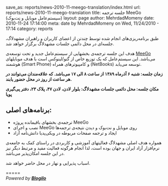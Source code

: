 save_as: reports/news-2010-11-meego-translation/index.html
url: reports/news-2010-11-meego-translation
title: جلسه ترجمه MeeGo (سیستم‌عامل موبایل و نِت‌بوک)
layout: page
author: MehrdadMomeny
date: 2010-11-24 17:14:00
meta: date by MehrdadMomeny on Wed, 11/24/2010 - 17:14
category: reports

طبق برنامه‌ریزی‌های انجام شده توسط چندتن از اعضای کاربران و راهبران مشهدلاگ،
جلسه‌ای در محل دائمی جلسات مشهدلاگ برگزار خواهد شد.

هدف این جلسه ترجمه‌ی بخشهایی از سیستم‌عامل جدید و تحت توسعه‌ی
[MeeGo](http://en.wikipedia.org/wiki/MeeGo) می‌باشد. این سیستم‌عامل که یک
توزیع خاص از گنو/لینوکس است با هدف موبایلهای هوشمند (Smart Phone) و
کامپیوترهای همراه (NetBooks) توسعه می‌یابد.

  

**زمان جلسه: شنبه ۶ آذرماه ۱۳۸۹ از ساعت ۸ الی ۱۷ می‌باشد. که علاقه‌مندان می‌توانند در هر ساعت از روز در محل حضور یابند.**

**مکان جلسه: محل دائمی جلسات مشهدلاگ: بلوار لادن، لادن ۴۷، پلاک ۲۳، دفتر پی‌گیری پویا**

  

## برنامه‌های اصلی:

  * ترجمه‌ی بخشهای باقیمانده پروژه MeeGo
  * نصب و اجرای MeeGo روی موبایل و نت‌بوک و دیدن نتیجه‌ی ترجمه‌ها
  * ایجاد و ترجمه صفحات مربوطه در ویکی‌پدیا دانش‌نامه آزاد

همواره هدف اصلی مشهدلاگ فعالیتهای آموزشی و کاربردی در راستای کمک به جامعه‌ی
نرم‌افزار آزاد ایران و جهان بوده است، لذا انجام هرگونه فعالیت مفید و مرتبط
دیگر نیز در این جلسه امکان‌پذیر می‌باشد.

اسباب پذیرایی و نهار در محل حاضر خواهد شد.

=====  
_Powered by **[Blogilo](http://blogilo.gnufolks.org/)**_

